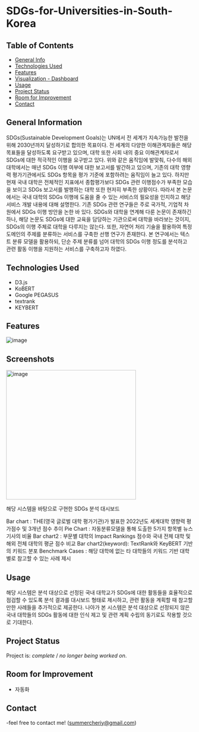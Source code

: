 # SDGs-for-Universities-in-South-Korea

## Table of Contents
* [General Info](#general-information)
* [Technologies Used](#technologies-used)
* [Features](#features)
* [Visualization - Dashboard](#screenshots)
* [Usage](#usage)
* [Project Status](#project-status)
* [Room for Improvement](#room-for-improvement)
* [Contact](#contact)
<!-- * [License](#license) -->


## General Information
SDGs(Sustainable Development Goals)는 UN에서 전 세계가 지속가능한 발전을 위해 2030년까지 달성하기로 합의한 목표이다. 전 세계의 다양한 이해관계자들은 해당 목표들을 달성하도록 요구받고 있으며, 대학 또한 사회 내의 중요 이해관계자로서 SDGs에 대한 적극적인 이행을 요구받고 있다. 위와 같은 움직임에 발맞춰, 다수의 해외 대학에서는 매년 SDGs 이행 여부에 대한 보고서를 발간하고 있으며, 기존의 대학 영향력 평가기관에서도 SDGs 항목을 평가 기준에 포함하려는 움직임이 늘고 있다. 하지만 현재 국내 대학은 전체적인 지표에서 종합평가보다 SDGs 관련 이행점수가 부족한 모습을 보이고 SDGs 보고서를 발행하는 대학 또한 현저히 부족한 상황이다. 따라서 본 논문에서는 국내 대학의 SDGs 이행에 도움을 줄 수 있는 서비스의 필요성을 인지하고 해당 서비스 개발 내용에 대해 설명한다. 
기존 SDGs 관련 연구들은 주로 국가적, 기업적 차원에서 SDGs 이행 방안을 논한 바 있다. SDGs와 대학을 연계해 다룬 논문이 존재하긴 하나, 해당 논문도 SDGs에 대한 교육을 담당하는 기관으로써 대학을 바라보는 것이지, SDGs의 이행 주체로 대학을 다루지는 않는다. 또한, 자연어 처리 기술을 활용하여 특정 도메인의 주제를 분류하는 서비스를 구축한 선행 연구가 존재한다. 본 연구에서는 텍스트 분류 모델을 활용하되, 단순 주제 분류를 넘어 대학의 SDGs 이행 정도를 분석하고 관련 활동 이행을 지원하는 서비스를 구축하고자 하였다.


## Technologies Used
- D3.js
- KoBERT
- Google PEGASUS
- textrank
- KEYBERT


## Features
![image](https://user-images.githubusercontent.com/113409289/196021743-ba93998e-acf4-4057-99f8-ab15a3de57a7.png)


## Screenshots
<img width="349" alt="image" src="https://user-images.githubusercontent.com/113409289/196021757-f57012d1-5e9d-474b-b3b8-7ad6e7f13f71.png">

해당 시스템을 바탕으로 구현한 SDGs 분석 대시보드

Bar chart : THE(영국 글로벌 대학 평가기관)가 발표한 2022년도 세계대학 영향력 평가점수 및 3개년 점수 추이
Pie Chart : 자동분류모델을 통해 도출한 5가지 항목별 뉴스 기사의 비율
Bar chart2 : 부문별 대학의 Impact Rankings 점수와 국내 전체 대학 및 해외 전체 대학의 평균 점수 비교
Bar chart2(keyword):  TextRank와 KeyBERT 기반의 키워드 분포
Benchmark Cases : 해당 대학에 없는 타 대학들의 키워드 기반 대학별로 참고할 수 있는 사례 제시

## Usage

해당 시스템은 분석 대상으로 선정된 국내 대학교가 SDGs에 대한 활동들을 효율적으로 점검할 수 있도록 분석 결과를 대시보드 형태로 제시하고, 관련 활동을 계획할 때 참고할 만한 사례들을 추가적으로 제공한다. 나아가 본 시스템은 분석 대상으로 선정되지 않은 국내 대학들의  SDGs 활동에 대한 인식 제고 및 관련 계획 수립의 동기로도 작용할 것으로 기대한다. 


## Project Status
Project is: _complete_ / _no longer being worked on_. 


## Room for Improvement

- 자동화

## Contact
-feel free to contact me! (summercheriy@gmail.com)


<!-- Optional -->
<!-- ## License -->
<!-- This project is open source and available under the [... License](). -->

<!-- You don't have to include all sections - just the one's relevant to your project -->
